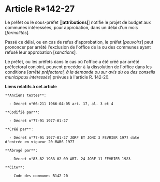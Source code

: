 # Article R*142-27

Le préfet ou le sous-préfet [**]attributions[**] notifie le projet de budget aux communes intéressées, pour approbation, dans
un délai d'un mois [*formalités*].

Passé ce délai, ou en cas de refus d'approbation, le préfet [*pouvoirs*] peut prononcer par arrêté l'exclusion de l'office de
la ou des communes ayant refusé leur approbation [*sanctions*].

Le préfet, ou les préfets dans le cas où l'office a été créé par arrêté préfectoral conjoint, peuvent procéder à la
dissolution de l'office dans les conditions [*arrêté préfectoral, à la demande ou sur avis du ou des conseils municipaux
intéressés*] prévues à l'article R. 142-20.

**Liens relatifs à cet article**

	**Anciens textes**:

	  - Décret n°66-211 1966-04-05 art. 17, al. 3 et 4

	**Codifié par**:

	  - Décret n°77-91 1977-01-27

	**Créé par**:

	  - Décret n°77-91 1977-01-27 JORF ET JONC 3 FEVRIER 1977 date d'entrée en vigueur 20 MARS 1977

	**Abrogé par**:

	  - Décret n°83-82 1983-02-09 ART. 24 JORF 11 FEVRIER 1983

	**Cite**:

	  - Code des communes R142-20
